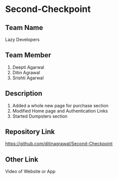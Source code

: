 # Second-Checkpoint

## Team Name

Lazy Developers

## Team Member

1. Deepti Agarwal
2. Ditin Agrawal
3. Srishti Agarwal

## Description

1. Added a whole new page for purchase section
2. Modified Home page and Authentication Links
3. Started Dumpsters section

## Repository Link

https://github.com/ditinagrawal/Second-Checkpoint

## Other Link

Video of Website or App
